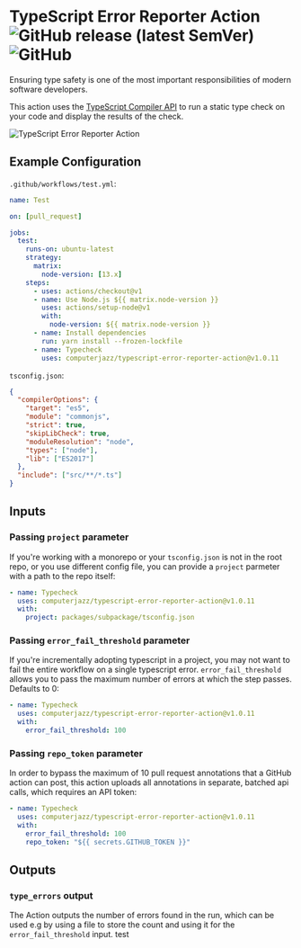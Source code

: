 # TypeScript Error Reporter Action ![GitHub release (latest SemVer)](https://img.shields.io/github/v/release/gozala/typescript-error-reporter-action) ![GitHub](https://img.shields.io/github/license/gozala/typescript-error-reporter-action)

Ensuring type safety is one of the most important responsibilities of modern software developers.

This action uses the [TypeScript Compiler API](https://github.com/microsoft/TypeScript/wiki/Using-the-Compiler-API) to run a static type check on your code and display the results of the check.

![TypeScript Error Reporter Action](https://user-images.githubusercontent.com/8381075/78413929-a40f0680-7654-11ea-8365-0ef72fb4d6b3.png)

## Example Configuration

`.github/workflows/test.yml`:

```yaml
name: Test

on: [pull_request]

jobs:
  test:
    runs-on: ubuntu-latest
    strategy:
      matrix:
        node-version: [13.x]
    steps:
      - uses: actions/checkout@v1
      - name: Use Node.js ${{ matrix.node-version }}
        uses: actions/setup-node@v1
        with:
          node-version: ${{ matrix.node-version }}
      - name: Install dependencies
        run: yarn install --frozen-lockfile
      - name: Typecheck
        uses: computerjazz/typescript-error-reporter-action@v1.0.11
```

`tsconfig.json`:

```json
{
  "compilerOptions": {
    "target": "es5",
    "module": "commonjs",
    "strict": true,
    "skipLibCheck": true,
    "moduleResolution": "node",
    "types": ["node"],
    "lib": ["ES2017"]
  },
  "include": ["src/**/*.ts"]
}
```

## Inputs

### Passing `project` parameter

If you're working with a monorepo or your `tsconfig.json` is not in the root repo,
or you use different config file, you can provide a `project` parmeter with a
path to the repo itself:

```yaml
- name: Typecheck
  uses: computerjazz/typescript-error-reporter-action@v1.0.11
  with:
    project: packages/subpackage/tsconfig.json
```
### Passing `error_fail_threshold` parameter

If you're incrementally adopting typescript in a project, you may not want to fail the entire workflow on a single typescript error. `error_fail_threshold` allows you to pass the maximum number of errors at which the step passes. Defaults to 0:

```yaml
- name: Typecheck
  uses: computerjazz/typescript-error-reporter-action@v1.0.11
  with:
    error_fail_threshold: 100
```
### Passing `repo_token` parameter

In order to bypass the maximum of 10 pull request annotations that a GitHub action can post, this action uploads all annotations in separate, batched api calls, which requires an API token:

```yaml
- name: Typecheck
  uses: computerjazz/typescript-error-reporter-action@v1.0.11
  with:
    error_fail_threshold: 100
    repo_token: "${{ secrets.GITHUB_TOKEN }}"
```
## Outputs
### `type_errors` output

The Action outputs the number of errors found in the run, which can be used e.g by using a file to store the count and using it for the `error_fail_threshold` input.
test